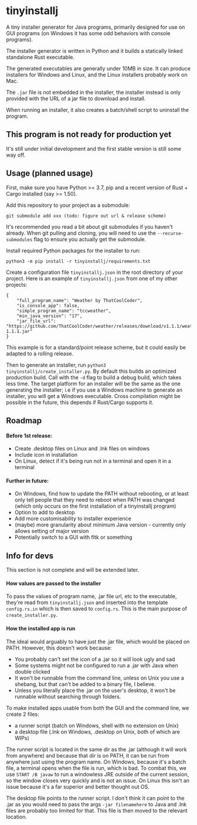 # tinyinstallj

A tiny installer generator for Java programs, primarily designed for use on GUI programs (on Windows it has some odd behaviors with console programs).

The installer generator is written in Python and it builds a statically linked standalone Rust executable.

The generated executables are generally under 10MB in size. It can produce installers for Windows and Linux, and the Linux installers probably work on Mac.

The `.jar` file is not embedded in the installer, the installer instead is only provided with the URL of a jar file to download and install.

When running an installer, it also creates a batch/shell script to uninstall the program.

## This program is not ready for production yet

It's still under initial development and the first stable version is still some way off. 

## Usage (planned usage)

First, make sure you have Python >= 3.7, pip and a recent version of Rust + Cargo installed (say >= 1.50).

Add this repository to your project as a submodule:
```
git submodule add xxx (todo: figure out url & release scheme)
```
It's recommended you read a bit about git submodules if you haven't already. When git pulling and cloning, you will need to use the `--recurse-submodules` flag to ensure you actually get the submodule.

Install required Python packages for the installer to run:
```
python3 -m pip install -r tinyinstallj/requirements.txt
```

Create a configuration file `tinyinstallj.json` in the root directory of your project. Here is an example of `tinyinstallj.json` from one of my other projects:
```
{
    "full_program_name": "Weather by ThatCoolCoder",
    "is_console_app": false,
    "simple_program_name": "tccweather",
    "min_java_version": "17",
    "jar_file_url": "https://github.com/ThatCoolCoder/weather/releases/download/v1.1.1/weather-1.1.1.jar"
}
```
This example is for a standard/point release scheme, but it could easily be adapted to a rolling release.

Then to generate an installer, run `python3 tinyinstallj/create_installer.py`. By default this builds an optimized production build. Call with the `-d` flag to build a debug build, which takes less time. The target platform for an installer will be the same as the one generating the installer; i.e if you use a Windows machine to generate an installer, you will get a Windows executable. Cross compilation might be possible in the future, this depends if Rust/Cargo supports it.

## Roadmap

#### Before 1st release:

- Create .desktop files on Linux and .lnk files on windows
- Include icon in installation
- On Linux, detect if it's being run not in a terminal and open it in a terminal

#### Further in future:

- On Windows, find how to update the PATH without rebooting, or at least only tell people that they need to reboot when PATH was changed (which only occurs on the first installation of a tinyinstallj program)
- Option to add to desktop
- Add more customisability to installer experience
- (maybe) more granularity about minimum Java version - currently only allows setting of major version
- Potentially switch to a GUI with fltk or something

## Info for devs

This section is not complete and will be extended later.

#### How values are passed to the installer

To pass the values of program name, .jar file url, etc to the executable, they're read from `tinyinstallj.json` and inserted into the template `config.rs.in` which is then saved to `config.rs`. This is the main purpose of `create_installer.py`.

#### How the installed app is run

The ideal would arguably to have just the .jar file, which would be placed on PATH. However, this doesn't work because:
- You probably can't set the icon of a .jar so it will look ugly and sad
- Some systems might not be configured to run a .jar with Java when double clicked
- It won't be runnable from the command line, unless on Unix you use a shebang, but that can't be added to a binary file, I believe.
- Unless you literally place the .jar on the user's desktop, it won't be runnable without searching through folders.

To make installed apps usable from both the GUI and the command line, we create 2 files:
- a runner script (batch on Windows, shell with no extension on Unix)
- a desktop file (.lnk on Windows, .desktop on Unix, both of which are WIPs)

The runner script is located in the same dir as the .jar (although it will work from anywhere) and because that dir is on PATH, it can be run from anywhere just using the program name. On Windows, because it's a batch file, a terminal opens when the file is run, which is bad. To combat this, we use `START /B javaw` to run a windowless JRE outside of the current session, so the window closes very quickly and is not an issue. On Linux this isn't an issue because it's a far superior and better thought out OS.

The desktop file points to the runner script. I don't think it can point to the .jar as you would need to pass the args `-jar filenamehere` to Java and .lnk files are probably too limited for that. This file is then moved to the relevant location.